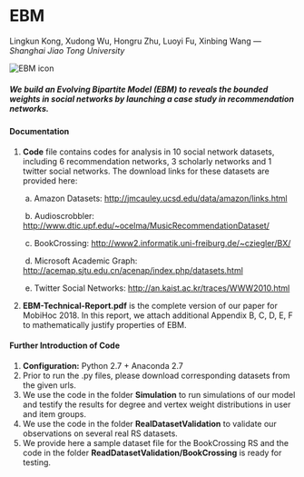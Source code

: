# EBM

Lingkun Kong, Xudong Wu, Hongru Zhu, Luoyi Fu, Xinbing Wang  — *Shanghai Jiao Tong University*

![EBM icon](http://www.z4a.net/images/2017/12/21/EBM.png)

##### We build an Evolving Bipartite Model (EBM) to reveals the bounded weights in social networks by launching a case study in recommendation networks.

#### Documentation

1. **Code** file contains codes for analysis in 10 social network datasets, including 6 recommendation networks, 3 scholarly networks and 1 twitter social networks. The download links for these datasets are provided here:

   ​	a. Amazon Datasets: http://jmcauley.ucsd.edu/data/amazon/links.html

   ​	b. Audioscrobbler: http://www.dtic.upf.edu/~ocelma/MusicRecommendationDataset/

   ​	c. BookCrossing: http://www2.informatik.uni-freiburg.de/~cziegler/BX/

   ​	d. Microsoft Academic Graph: http://acemap.sjtu.edu.cn/acenap/index.php/datasets.html


   ​	e. Twitter Social Networks: http://an.kaist.ac.kr/traces/WWW2010.html

2. **EBM-Technical-Report.pdf** is the complete version of our paper for MobiHoc 2018. In this report, we attach additional Appendix B, C, D, E, F to mathematically justify properties of EBM.

#### Further Introduction of Code

1. **Configuration:** Python 2.7 + Anaconda 2.7
2. Prior to run the .py files, please download corresponding datasets from the given urls.
3. We use the code in the folder **Simulation** to run simulations of our model and testify the results for degree and vertex weight distributions in user and item groups.
4. We use the code in the folder **RealDatasetValidation** to validate our observations on several real RS datasets.
5. We provide here a sample dataset file for the BookCrossing RS and the code in the folder **ReadDatasetValidation/BookCrossing** is ready for testing.